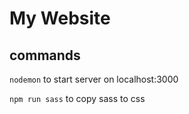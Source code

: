 # My Website

## commands

```nodemon```
to start server on localhost:3000

```npm run sass```
to copy sass to css
